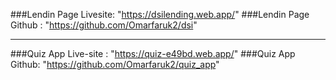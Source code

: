 ###Lendin Page Livesite: "https://dsilending.web.app/"
###Lendin Page Github : "https://github.com/Omarfaruk2/dsi"

------------------------------------
###Quiz App Live-site : "https://quiz-e49bd.web.app/"
###Quiz App Github: "https://github.com/Omarfaruk2/quiz_app"

